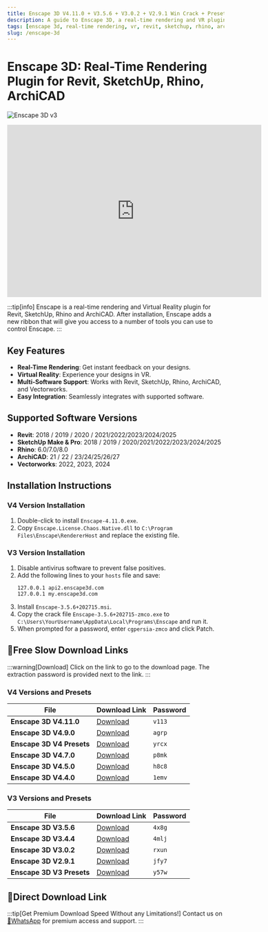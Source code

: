 ```yaml
---
title: Enscape 3D V4.11.0 + V3.5.6 + V3.0.2 + V2.9.1 Win Crack + Preset Library
description: A guide to Enscape 3D, a real-time rendering and VR plugin for Revit, SketchUp, Rhino, and ArchiCAD. Learn about its features, installation for various versions, and find download links.
tags: [enscape 3d, real-time rendering, vr, revit, sketchup, rhino, archicad, plugin, crack, preset library]
slug: /enscape-3d
---
```


# Enscape 3D: Real-Time Rendering Plugin for Revit, SketchUp, Rhino, ArchiCAD

![Enscape 3D v3](https://www.gfxcamp.com/wp-content/uploads/2021/03/Enscape-3D-v3.jpg)

<iframe loading="lazy" src="https://player.youku.com/embed/XNTEyNjg1MjQ0MA==" width="590" height="400" frameborder="0" allowfullscreen="allowfullscreen"></iframe>

:::tip[info]
Enscape is a real-time rendering and Virtual Reality plugin for Revit, SketchUp, Rhino and ArchiCAD. After installation, Enscape adds a new ribbon that will give you access to a number of tools you can use to control Enscape.
:::

## Key Features

- **Real-Time Rendering**: Get instant feedback on your designs.
- **Virtual Reality**: Experience your designs in VR.
- **Multi-Software Support**: Works with Revit, SketchUp, Rhino, ArchiCAD, and Vectorworks.
- **Easy Integration**: Seamlessly integrates with supported software.

## Supported Software Versions

- **Revit**: 2018 / 2019 / 2020 / 2021/2022/2023/2024/2025
- **SketchUp Make & Pro**: 2018 / 2019 / 2020/2021/2022/2023/2024/2025
- **Rhino**: 6.0/7.0/8.0
- **ArchiCAD**: 21 / 22 / 23/24/25/26/27
- **Vectorworks**: 2022, 2023, 2024

## Installation Instructions

### V4 Version Installation

1. Double-click to install `Enscape-4.11.0.exe`.
2. Copy `Enscape.License.Chaos.Native.dll` to `C:\Program Files\Enscape\RendererHost` and replace the existing file.

### V3 Version Installation

1. Disable antivirus software to prevent false positives.
2. Add the following lines to your `hosts` file and save:
   ```
   127.0.0.1 api2.enscape3d.com
   127.0.0.1 my.enscape3d.com
   ```
3. Install `Enscape-3.5.6+202715.msi`.
4. Copy the crack file `Enscape-3.5.6+202715-zmco.exe` to `C:\Users\YourUsername\AppData\Local\Programs\Enscape` and run it.
5. When prompted for a password, enter `cgpersia-zmco` and click Patch.

## 🐌Free Slow Download Links

:::warning[Download]
Click on the link to go to the download page. The extraction password is provided next to the link.
:::

### V4 Versions and Presets

| File                         | Download Link                                                              | Password |
| ---------------------------- | -------------------------------------------------------------------------- | -------- |
| **Enscape 3D V4.11.0**       | [Download](https://pan.baidu.com/s/1ohHS6zcjowdGmXhtK8IoIg?pwd=v113)        | `v113`   |
| **Enscape 3D V4.9.0**        | [Download](https://pan.baidu.com/s/15-ku71ZL4TUhIfyZRQWxEA?pwd=agrp)        | `agrp`   |
| **Enscape 3D V4 Presets**    | [Download](https://pan.baidu.com/s/14-H-rpWQgSJ5DAqSzPbpgw?pwd=yrcx)        | `yrcx`   |
| **Enscape 3D V4.7.0**        | [Download](https://pan.baidu.com/s/1IRADZKxjfvmAkgcKSTklGw?pwd=p8mk)        | `p8mk`   |
| **Enscape 3D V4.5.0**        | [Download](https://pan.baidu.com/s/1eK68vY8ogZlOpmpe_YSvlw?pwd=h8c8)        | `h8c8`   |
| **Enscape 3D V4.4.0**        | [Download](https://pan.baidu.com/s/1jVII8Sf_yqlwGjsDuzl1vQ?pwd=1emv)        | `1emv`   |

### V3 Versions and Presets

| File                         | Download Link                                                              | Password |
| ---------------------------- | -------------------------------------------------------------------------- | -------- |
| **Enscape 3D V3.5.6**        | [Download](https://pan.baidu.com/s/11I9COo2GKieoHNerX1vKdw?pwd=4x8g)        | `4x8g`   |
| **Enscape 3D V3.4.4**        | [Download](https://pan.baidu.com/s/1qzoh4fQ7ai-OtHOMiX-nUA?pwd=4mlj)        | `4mlj`   |
| **Enscape 3D V3.0.2**        | [Download](https://pan.baidu.com/s/1RvJd6muaUnrLv1NKhTvLOQ)                 | `rxun`   |
| **Enscape 3D V2.9.1**        | [Download](https://pan.baidu.com/s/1Y5hjIdk3IfPtMTKCugMuLQ)                 | `jfy7`   |
| **Enscape 3D V3 Presets**    | [Download](https://pan.baidu.com/s/1IHhYJBEqi4e4ODhlJVOY4w)                 | `y57w`   |


## 🚀Direct Download Link
:::tip[Get Premium Download Speed Without any Limitations!]
Contact us on [💬WhatsApp](https://wa.me/+8613237610083) for premium  access and support.
:::